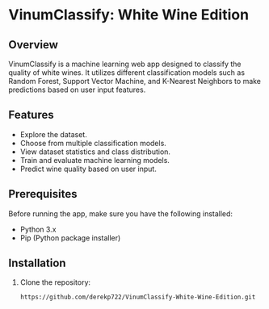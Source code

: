 # VinumClassify: White Wine Edition

## Overview

VinumClassify is a machine learning web app designed to classify the quality of white wines. It utilizes different classification models such as Random Forest, Support Vector Machine, and K-Nearest Neighbors to make predictions based on user input features.

## Features

- Explore the dataset.
- Choose from multiple classification models.
- View dataset statistics and class distribution.
- Train and evaluate machine learning models.
- Predict wine quality based on user input.

## Prerequisites

Before running the app, make sure you have the following installed:

- Python 3.x
- Pip (Python package installer)

## Installation

1. Clone the repository:

   ```bash
   https://github.com/derekp722/VinumClassify-White-Wine-Edition.git
